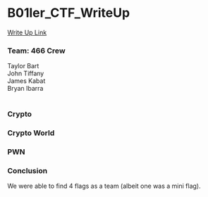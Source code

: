 # B01ler_CTF_WriteUp
[Write Up Link](https://github.com/tbart27/B01ler_CTF_WriteUp/blob/master/README.md)

### Team: 466 Crew
Taylor Bart<br>
John Tiffany<br>
James Kabat<br>
Bryan Ibarra<br>
<br>
### Crypto

### Crypto World

### PWN

### Conclusion
We were able to find 4 flags as a team (albeit one was a mini flag).
